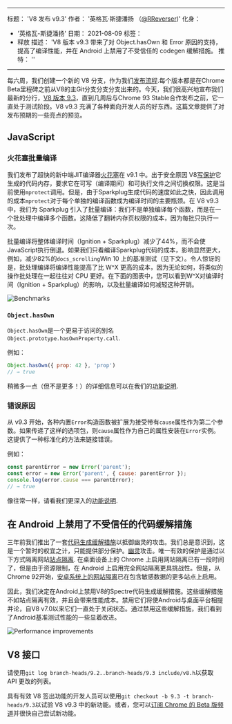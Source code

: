 ***

标题： 'V8 发布 v9.3'
作者： '英格瓦·斯捷潘扬 （[@RReverser](https://twitter.com/RReverser))'
化身：

*   '英格瓦-斯捷潘扬'
    日期： 2021-08-09
    标签：
*   释放
    描述： 'V8 版本 v9.3 带来了对 Object.hasOwn 和 Error 原因的支持，提高了编译性能，并在 Android 上禁用了不受信任的 codegen 缓解措施。
    推特： ''

***

每六周，我们创建一个新的 V8 分支，作为我们[发布流程](https://v8.dev/docs/release-process).每个版本都是在Chrome Beta里程碑之前从V8的主Git分支分支分支出来的。今天，我们很高兴地宣布我们最新的分行，[V8 版本 9.3](https://chromium.googlesource.com/v8/v8.git/+log/branch-heads/9.3)，直到几周后与Chrome 93 Stable合作发布之前，它一直处于测试阶段。V8 v9.3 充满了各种面向开发人员的好东西。这篇文章提供了对发布预期的一些亮点的预览。

## JavaScript

### 火花塞批量编译

我们发布了超快的新中端JIT编译器[火花塞](https://v8.dev/blog/sparkplug)在 v9.1 中。出于安全原因 V8[写保护](https://en.wikipedia.org/wiki/W%5EX)它生成的代码内存，要求它在可写（编译期间）和可执行文件之间切换权限。这是当前使用`mprotect`调用。但是，由于Sparkplug生成代码的速度如此之快，因此调用的成本`mprotect`对于每个单独的编译函数成为编译时间的主要瓶颈。在 V8 v9.3 中，我们为 Sparkplug 引入了批量编译：我们不是单独编译每个函数，而是在一个批处理中编译多个函数。这降低了翻转内存页权限的成本，因为每批只执行一次。

批量编译将整体编译时间（Ignition + Sparkplug）减少了44%，而不会使JavaScript执行倒退。如果我们只看编译Sparkplug代码的成本，影响显然更大，例如，减少82%的`docs_scrolling`Win 10 上的基准测试（见下文）。令人惊讶的是，批处理编译将编译性能提高了比 W^X 更高的成本，因为无论如何，将类似的操作批处理在一起往往对 CPU 更好。在下面的图表中，您可以看到W^X对编译时间（Ignition + Sparkplug）的影响，以及批量编译如何减轻这种开销。

![Benchmarks](/\_img/v8-release-93/sparkplug.svg)

### `Object.hasOwn`

`Object.hasOwn`是一个更易于访问的别名`Object.prototype.hasOwnProperty.call`.

例如：

```javascript
Object.hasOwn({ prop: 42 }, 'prop')
// → true
```

稍微多一点（但不是更多！）的详细信息可以在我们的[功能说明](https://v8.dev/features/object-has-own).

### 错误原因

从 v9.3 开始，各种内置`Error`构造函数被扩展为接受带有`cause`属性作为第二个参数。如果传递了这样的选项包，则`cause`属性作为自己的属性安装在`Error`实例。这提供了一种标准化的方法来链接错误。

例如：

```javascript
const parentError = new Error('parent');
const error = new Error('parent', { cause: parentError });
console.log(error.cause === parentError);
// → true
```

像往常一样，请看我们更深入的[功能说明](https://v8.dev/features/error-cause).

## 在 Android 上禁用了不受信任的代码缓解措施

三年前我们推出了一套[代码生成缓解措施](https://v8.dev/blog/spectre)以抵御幽灵的攻击。我们总是意识到，这是一个暂时的权宜之计，只能提供部分保护。[幽灵](https://spectreattack.com/spectre.pdf)攻击。唯一有效的保护是通过以下方式隔离网站[站点隔离](https://blog.chromium.org/2021/03/mitigating-side-channel-attacks.html). 在桌面设备上的 Chrome 上启用网站隔离已有一段时间了，但是由于资源限制，在 Android 上启用完全网站隔离更具挑战性。但是，从Chrome 92开始，[安卓系统上的网站隔离](https://security.googleblog.com/2021/07/protecting-more-with-site-isolation.html)已在包含敏感数据的更多站点上启用。

因此，我们决定在Android上禁用V8的Spectre代码生成缓解措施。这些缓解措施不如站点隔离有效，并且会带来性能成本。禁用它们将使Android与桌面平台相提并论，自V8 v7.0以来它们一直处于关闭状态。通过禁用这些缓解措施，我们看到了Android基准测试性能的一些显着改进。

![Performance improvements](/\_img/v8-release-93/code-mitigations.svg)

## V8 接口

请使用`git log branch-heads/9.2..branch-heads/9.3 include/v8.h`以获取 API 更改的列表。

具有有效 V8 签出功能的开发人员可以使用`git checkout -b 9.3 -t branch-heads/9.3`以试验 V8 v9.3 中的新功能。或者，您可以[订阅 Chrome 的 Beta 版频道](https://www.google.com/chrome/browser/beta.html)并很快自己尝试新功能。
